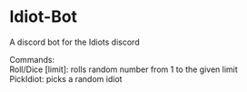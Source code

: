 # Idiot-Bot
A discord bot for the Idiots discord

Commands:<br />
  Roll/Dice [limit]: rolls random number from 1 to the given limit<br />
  PickIdiot: picks a random idiot<br />
